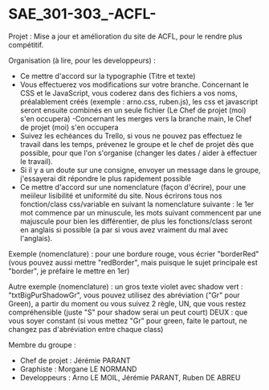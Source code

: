 # SAE_301-303_-ACFL-

Projet :
Mise a jour et amélioration du site de ACFL, pour le rendre plus compétitif.

Organisation (à lire, pour les developpeurs) :
- Ce mettre d'accord sur la typographie (Titre et texte)
- Vous effectuerez vos modifications sur votre branche. Concernant le CSS et le JavaScript, vous coderez dans des fichiers a vos noms, préalablement créés (exemple : arno.css, ruben.js), les css et javascript seront ensuite combinés en un seule fichier (Le Chef de projet (moi) s'en occupera)
-Concernant les merges vers la branche main, le Chef de projet (moi) s'en occupera
- Suivez les echéances du Trello, si vous ne pouvez pas effectuez le travail dans les temps, prévenez le groupe et le chef de projet dès que possible, pour que l'on s'organise (changer les dates / aider à effectuer le travail).
- Si il y a un doute sur une consigne, envoyer un message dans le groupe, j'essayerai dit répondre le plus rapidement possible
- Ce mettre d'accord sur une nomenclature (façon d'écrire), pour une meiileur lisibilité et uniformité du site. Nous écrirons tous nos fonction/class css/variable en suivant la nomenclature suivante : le 1er mot commence par un minuscule, les mots suivant commencent par une majuscule pour bien les différentier, de plus les fonctions/class seront en anglais si possible (a par si vous avez vraiment du mal avec l'anglais).

Exemple (nomenclature) : pour une bordure rouge, vous écrier "borderRed" (vous pouvez aussi mettre "redBorder", mais puisque le sujet principale est "border", je préfaire le mettre en 1er)

Autre exemple (nomenclature) : un gros texte violet avec shadow vert : "txtBigPurShadowGr", vous pouvez utilisez des abréviation ("Gr" pour Green), a partir du moment ou vous suivez 2 règle, UN, que vous restez compréhensible (juste "S" pour shadow serai un peut court) DEUX : que vous soyer constant (si vous mettez "Gr" pour green, faite le partout, ne changez pas d'abréviation entre chaque class)



Membre du groupe :
- Chef de projet : Jérémie PARANT
- Graphiste : Morgane LE NORMAND
- Developpeurs : Arno LE MOIL, Jérémie PARANT, Ruben DE ABREU
